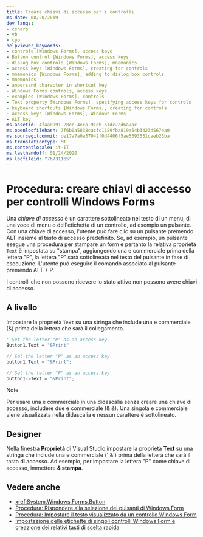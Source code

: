 ```yaml
---
title: Creare chiavi di accesso per i controlli
ms.date: 08/20/2019
dev_langs:
- csharp
- vb
- cpp
helpviewer_keywords:
- controls [Windows Forms], access keys
- Button control [Windows Forms], access keys
- dialog box controls [Windows Forms], mnemonics
- access keys [Windows Forms], creating for controls
- mnemonics [Windows Forms], adding to dialog box controls
- mnemonics
- ampersand character in shortcut key
- Windows Forms controls, access keys
- examples [Windows Forms], controls
- Text property [Windows Forms], specifying access keys for controls
- keyboard shortcuts [Windows Forms], creating for controls
- access keys [Windows Forms], Windows Forms
- ALT key
ms.assetid: 4faa0991-28ec-4eca-91db-51dc2cd6a7ac
ms.openlocfilehash: 7f6b0a5838cacfc1189fba819a54b3423d567ea0
ms.sourcegitcommit: de17a7a0a37042f0d4406f5ae5393531caeb25ba
ms.translationtype: MT
ms.contentlocale: it-IT
ms.lasthandoff: 01/24/2020
ms.locfileid: "76731165"
---
```

# <a name="how-to-create-access-keys-for-windows-forms-controls"></a>Procedura: creare chiavi di accesso per controlli Windows Forms

Una *chiave di accesso* è un carattere sottolineato nel testo di un menu, di una voce di menu o dell'etichetta di un controllo, ad esempio un pulsante. Con una chiave di accesso, l'utente può fare clic su un pulsante premendo ALT insieme al tasto di accesso predefinito. Se, ad esempio, un pulsante esegue una procedura per stampare un form e pertanto la relativa proprietà `Text` è impostata su "stampa", aggiungendo una e commerciale prima della lettera "P", la lettera "P" sarà sottolineata nel testo del pulsante in fase di esecuzione. L'utente può eseguire il comando associato al pulsante premendo ALT + P.

I controlli che non possono ricevere lo stato attivo non possono avere chiavi di accesso.

## <a name="programmatic"></a>A livello

Impostare la proprietà `Text` su una stringa che include una e commerciale (&) prima della lettera che sarà il collegamento.

```vb
' Set the letter "P" as an access key.
Button1.Text = "&Print"
```

```csharp
// Set the letter "P" as an access key.
button1.Text = "&Print";
```

```cpp
// Set the letter "P" as an access key.
button1->Text = "&Print";
```

> [!NOTE]
> Per usare una e commerciale in una didascalia senza creare una chiave di accesso, includere due e commerciale (& &). Una singola e commerciale viene visualizzata nella didascalia e nessun carattere è sottolineato.

## <a name="designer"></a>Designer

Nella finestra **Proprietà** di Visual Studio impostare la proprietà **Text** su una stringa che include una e commerciale (' &') prima della lettera che sarà il tasto di accesso. Ad esempio, per impostare la lettera "P" come chiave di accesso, immettere **& stampa**.

## <a name="see-also"></a>Vedere anche

- <xref:System.Windows.Forms.Button>
- [Procedura: Rispondere alla selezione dei pulsanti di Windows Form](how-to-respond-to-windows-forms-button-clicks.md)
- [Procedura: Impostare il testo visualizzato da un controllo Windows Form](how-to-set-the-text-displayed-by-a-windows-forms-control.md)
- [Impostazione delle etichette di singoli controlli Windows Form e creazione dei relativi tasti di scelta rapida](labeling-individual-windows-forms-controls-and-providing-shortcuts-to-them.md)
